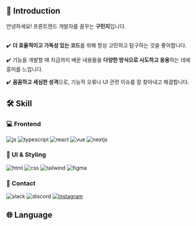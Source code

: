 <!--
**amykoomj/amykoomj** is a ✨ _special_ ✨ repository because its `README.md` (this file) appears on your GitHub profile.

Here are some ideas to get you started:

- 🔭 I’m currently working on ...
- 🌱 I’m currently learning ...
[![Top Langs](https://github-readme-stats.vercel.app/api/top-langs/?username=amykoomj)](https://github.com/anuraghazra/github-readme-stats)
- 👯 I’m looking to collaborate on ...
[![Anurag's GitHub stats](https://github-readme-stats.vercel.app/api?username=amykoomj)](https://github.com/anuraghazra/github-readme-stats)
- 🤔 I’m looking for help with ...
- 💬 Ask me about ...
- 📫 How to reach me: ...
- 😄 Pronouns: ...
- ⚡ Fun fact: ...
-->

  
## 🌱 Introduction


안녕하세요! 프론트엔드 개발자를 꿈꾸는 **구민지**입니다.
<br> <br>

✔️ **더 효율적이고 가독성 있는 코드**를 위해 항상 고민하고 탐구하는 것을 좋아합니다.

✔️ 기능을 개발할 때 지금까지 배운 내용들을 **다양한 방식으로 시도하고 응용**하는 데에 흥미를 느낍니다.  

✔️ **꼼꼼하고 세심한 성격**으로, 기능적 오류나 UI 관련 이슈를 잘 찾아내고 해결합니다.
<br>

## 🛠️ Skill

### 💻 Frontend
![js](https://img.shields.io/badge/JavaScript-F7DF1E?style=for-the-badge&logo=JavaScript&logoColor=white)
![typescript](https://img.shields.io/badge/TypeScript-007ACC?style=for-the-badge&logo=typescript&logoColor=white)
![react](https://img.shields.io/badge/React-20232A?style=for-the-badge&logo=react&logoColor=61DAFB)
![vue](https://img.shields.io/badge/Vue.js-35495E?style=for-the-badge&logo=vue.js&logoColor=4FC08D)
![nextjs](https://img.shields.io/badge/Next.js-000?logo=nextdotjs&logoColor=fff&style=for-the-badge)

### 🎨 UI & Styling
![html](https://img.shields.io/badge/HTML5-E34F26?style=for-the-badge&logo=html5&logoColor=white)
![css](https://img.shields.io/badge/CSS-239120?&style=for-the-badge&logo=css3&logoColor=white)
![tailwind](https://img.shields.io/badge/Tailwind_CSS-38B2AC?style=for-the-badge&logo=tailwind-css&logoColor=white)
![figma](https://img.shields.io/badge/Figma-F24E1E?style=for-the-badge&logo=figma&logoColor=white)

### 📱 Contact
![slack](https://img.shields.io/badge/Slack-4A154B?style=for-the-badge&logo=slack&logoColor=white)
![discord](https://img.shields.io/badge/Discord-7289DA?style=for-the-badge&logo=discord&logoColor=white)
[![instagram](https://img.shields.io/badge/Instagram-E4405F?style=for-the-badge&logo=instagram&logoColor=white)](https://www.instagram.com/minn_ji_9/)
<br>

## 🌐 Language

